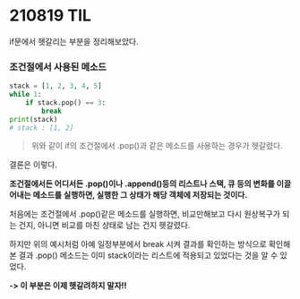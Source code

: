 # 210819 TIL

if문에서 헷갈리는 부분을 정리해보았다.



### 조건절에서 사용된 메소드

```python
stack = [1, 2, 3, 4, 5]
while 1:
    if stack.pop() == 3:
        break
print(stack)
# stack : [1, 2]
```

> 위와 같이 if의 조건절에서 .pop()과 같은 메소드를 사용하는 경우가 헷갈렸다.



결론은 이렇다.

**조건절에서든 어디서든 .pop()이나 .append()등의 리스트나 스택, 큐 등의 변화를 이끌어내는 메소드를 실행하면, 실행한 그 상태가 해당 객체에 저장되는 것이다.**



처음에는 조건절에서 .pop()같은 메소드를 실행하면, 비교만해보고 다시 원상복구가 되는 건지, 아니면 비교를 마친 상태로 남는 건지 헷갈렸다.

하지만 위의 예시처럼 아예 일정부분에서 break 시켜 결과를 확인하는 방식으로 확인해본 결과 .pop() 메소드는 이미 stack이라는 리스트에 적용되고 있었다는 것을 알 수 있었다.



**-> 이 부분은 이제 헷갈려하지 말자!!**

